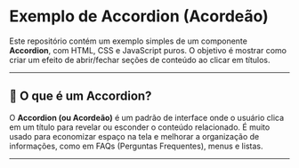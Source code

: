 # Exemplo de Accordion (Acordeão)

Este repositório contém um exemplo simples de um componente **Accordion**, com HTML, CSS e JavaScript puros. O objetivo é mostrar como criar um efeito de abrir/fechar seções de conteúdo ao clicar em títulos.

---

## 📌 O que é um Accordion?

O **Accordion (ou Acordeão)** é um padrão de interface onde o usuário clica em um título para revelar ou esconder o conteúdo relacionado. É muito usado para economizar espaço na tela e melhorar a organização de informações, como em FAQs (Perguntas Frequentes), menus e listas.

---
